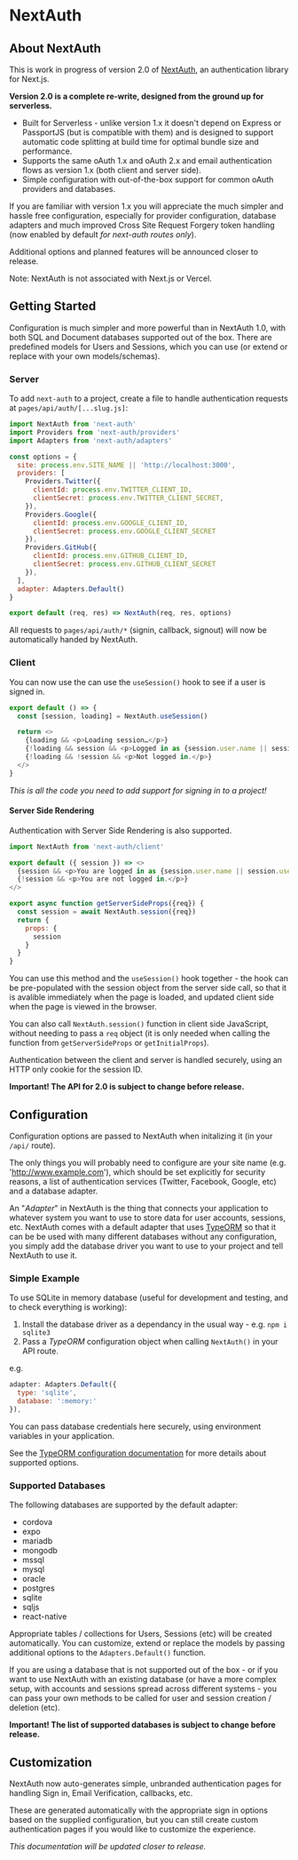 # NextAuth

## About NextAuth

This is work in progress of version 2.0 of [NextAuth](https://github.com/iaincollins/next-auth/), an authentication library for Next.js.

**Version 2.0 is a complete re-write, designed from the ground up for serverless.**

* Built for Serverless - unlike version 1.x it doesn't depend on Express or PassportJS (but is compatible with them) and is designed to support automatic code splitting at build time for optimal bundle size and performance.
* Supports the same oAuth 1.x and oAuth 2.x and email authentication flows as version 1.x (both client and server side).
* Simple configuration with out-of-the-box support for common oAuth providers and databases.

If you are familiar with version 1.x you will appreciate the much simpler and hassle free configuration, especially for provider configuration, database adapters and much improved Cross Site Request Forgery token handling (now enabled by default *for next-auth routes only*).

Additional options and planned features will be announced closer to release.

Note: NextAuth is not associated with Next.js or Vercel.

## Getting Started

Configuration is much simpler and more powerful than in NextAuth 1.0, with both SQL and Document databases supported out of the box. There are predefined models for Users and Sessions, which you can use (or extend or replace with your own models/schemas).

### Server

To add `next-auth` to a project, create a file to handle authentication requests at `pages/api/auth/[...slug.js]`:

```javascript
import NextAuth from 'next-auth'
import Providers from 'next-auth/providers'
import Adapters from 'next-auth/adapters'

const options = {
  site: process.env.SITE_NAME || 'http://localhost:3000',
  providers: [
    Providers.Twitter({
      clientId: process.env.TWITTER_CLIENT_ID,
      clientSecret: process.env.TWITTER_CLIENT_SECRET,
    }),
    Providers.Google({
      clientId: process.env.GOOGLE_CLIENT_ID,
      clientSecret: process.env.GOOGLE_CLIENT_SECRET
    }),
    Providers.GitHub({
      clientId: process.env.GITHUB_CLIENT_ID,
      clientSecret: process.env.GITHUB_CLIENT_SECRET
    }),
  ],
  adapter: Adapters.Default()
}

export default (req, res) => NextAuth(req, res, options)
```

All requests to `pages/api/auth/*` (signin, callback, signout) will now be automatically handed by NextAuth.

### Client

You can now use the can use the `useSession()` hook to see if a user is signed in.

```javascript
export default () => {
  const [session, loading] = NextAuth.useSession()

  return <>
    {loading && <p>Loading session…</p>}
    {!loading && session && <p>Logged in as {session.user.name || session.user.email}.</p>}
    {!loading && !session && <p>Not logged in.</p>}
  </>
}
```

*This is all the code you need to add support for signing in to a project!*

#### Server Side Rendering

Authentication with Server Side Rendering is also supported.

```javascript
import NextAuth from 'next-auth/client'

export default ({ session }) => <>
  {session && <p>You are logged in as {session.user.name || session.user.email}.</p>}
  {!session && <p>You are not logged in.</p>}
</>

export async function getServerSideProps({req}) {
  const session = await NextAuth.session({req})
  return {
    props: {
      session
    }
  }
}
```

You can use this method and the `useSession()` hook together - the hook can be pre-populated with the session object from the server side call, so that it is avalible immediately when the page is loaded, and updated client side when the page is viewed in the browser.

You can also call `NextAuth.session()` function in client side JavaScript, without needing to pass a `req` object (it is only needed when calling the function from `getServerSideProps` or `getInitialProps`).

Authentication between the client and server is handled securely, using an HTTP only cookie for the session ID.

**Important! The API for 2.0 is subject to change before release.**

## Configuration

Configuration options are passed to NextAuth when initalizing it (in your `/api/` route).

The only things you will probably need to configure are your site name (e.g. 'http://www.example.com'), which should be set explicitly for security reasons, a list of authentication services (Twitter, Facebook, Google, etc) and a database adapter.

An "*Adapter*" in NextAuth is the thing that connects your application to whatever system you want to use to store data for user accounts, sessions, etc. NextAuth comes with a default adapter that uses [TypeORM](https://typeorm.io/) so that it can be be used with many different databases without any configuration, you simply add the database driver you want to use to your project and tell NextAuth to use it.

### Simple Example

To use SQLite in memory database (useful for development and testing, and to check everything is working):

1. Install the database driver as a dependancy in the usual way - e.g. `npm i sqlite3`
2. Pass a *TypeORM* configuration object when calling `NextAuth()` in your API route.

e.g.

```javascript
adapter: Adapters.Default({
  type: 'sqlite',
  database: ':memory:'
}),
```

You can pass database credentials here securely, using environment variables in your application.

See the [TypeORM configuration documentation](https://github.com/typeorm/typeorm/blob/master/docs/using-ormconfig.md) for more details about supported options.

### Supported Databases

The following databases are supported by the default adapter:

* cordova
* expo
* mariadb
* mongodb
* mssql
* mysql
* oracle
* postgres
* sqlite
* sqljs
* react-native

Appropriate tables / collections for Users, Sessions (etc) will be created automatically. You can customize, extend or replace the models by passing additional options to the `Adapters.Default()` function.

If you are using a database that is not supported out of the box - or if you want to use NextAuth with an existing database (or have a more complex setup, with accounts and sessions spread across different systems - you can pass your own methods to be called for user and session creation / deletion (etc).

**Important! The list of supported databases is subject to change before release.**

## Customization

NextAuth now auto-generates simple, unbranded authentication pages for handling Sign in, Email Verification, callbacks, etc.

These are generated automatically with the appropriate sign in options based on the supplied configuration, but you can still create custom authentication pages if you would like to customize the experience.

*This documentation will be updated closer to release.*